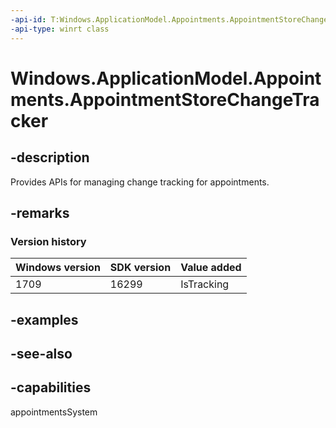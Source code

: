 ```yaml
---
-api-id: T:Windows.ApplicationModel.Appointments.AppointmentStoreChangeTracker
-api-type: winrt class
---
```


<!-- Class syntax.
public class AppointmentStoreChangeTracker : Windows.ApplicationModel.Appointments.IAppointmentStoreChangeTracker
-->

# Windows.ApplicationModel.Appointments.AppointmentStoreChangeTracker

## -description
Provides APIs for managing change tracking for appointments.

## -remarks

### Version history

| Windows version | SDK version | Value added |
| -- | -- | -- |
| 1709 | 16299 | IsTracking |

## -examples

## -see-also

## -capabilities
appointmentsSystem
